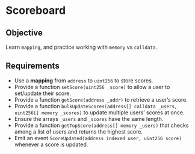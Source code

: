 # Scoreboard

## Objective
Learn `mapping`, and practice working with `memory` vs `calldata`.

## Requirements
- Use a **mapping** from `address` to `uint256` to store scores.
- Provide a function `setScore(uint256 _score)` to allow a user to set/update their score.
- Provide a function `getScore(address _addr)` to retrieve a user’s score.
- Provide a function `bulkUpdateScores(address[] calldata _users, uint256[] memory _scores)` to update multiple users’ scores at once.
- Ensure the arrays `_users` and `_scores` have the same length.
- Provide a function `getTopScore(address[] memory _users)` that checks among a list of users and returns the highest score.
- Emit an event `ScoreUpdated(address indexed user, uint256 score)` whenever a score is updated.
